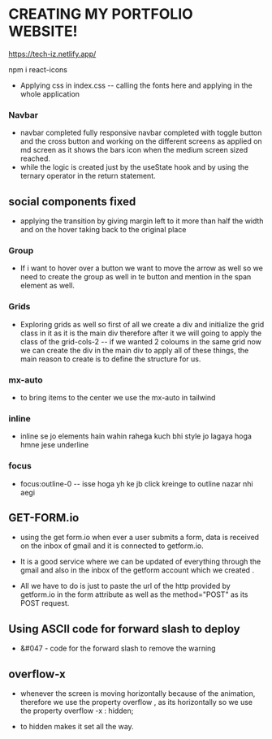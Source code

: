 # CREATING MY PORTFOLIO WEBSITE!

https://tech-iz.netlify.app/

<!-- installing react icons -->

npm i react-icons

- Applying css in index.css -- calling the fonts here and applying in the whole application

### Navbar

- navbar completed fully responsive navbar completed with toggle button and the cross button and working on the different screens as applied on md screen as it shows the bars icon when the medium screen sized reached.
- while the logic is created just by the useState hook and by using the ternary operator in the return statement.

## social components fixed

- applying the transition by giving margin left to it more than half the width and on the hover taking back to the original place

### Group

- If i want to hover over a button we want to move the arrow as well so we need to create the group as well in te button and mention in the span element as well.

### Grids

- Exploring grids as well so first of all we create a div and initialize the grid class in it as it is the main div therefore after it we will going to apply the class of the grid-cols-2 -- if we wanted 2 coloums in the same grid now we can create the div in the main div to apply all of these things,
  the main reason to create is to define the structure for us.

### mx-auto

- to bring items to the center we use the mx-auto in tailwind

### inline

- inline se jo elements hain wahin rahega kuch bhi style jo lagaya hoga hmne jese underline

### focus

- focus:outline-0 -- isse hoga yh ke jb click kreinge to outline nazar nhi aegi

## GET-FORM.io

- using the get form.io when ever a user submits a form, data is received on the inbox of gmail and it is connected to getform.io.
- It is a good service where we can be updated of everything through the gmail and also in the inbox of the getform account which we created .

- All we have to do is just to paste the url of the http provided by getform.io in the form attribute as well as the method="POST" as its POST request.

## Using ASCII code for forward slash to deploy

- &#047 - code for the forward slash to remove the warning

## overflow-x

- whenever the screen is moving horizontally because of the animation, therefore we use the property overflow , as its horizontally so we use the property overflow -x : hidden;

- to hidden makes it set all the way.
